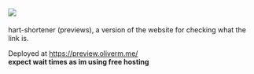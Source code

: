 # <img src="https://media.discordapp.net/attachments/1070174123159998495/1173854961868746752/hrstnr.png?ex=656578a0&is=655303a0&hm=45cc0a86ea9d2033327d0c54bba033be832f25f812c09536dfdfc3e55289504a&=&width=810&height=193">
hart-shortener (previews), a version of the website for checking what the link is. 

Deployed at https://preview.oliverm.me/ <br>
**expect wait times as im using free hosting**
